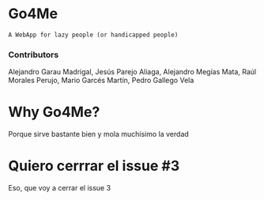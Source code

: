 # Go4Me

```A WebApp for lazy people (or handicapped people)```



### Contributors

Alejandro Garau Madrigal, Jesús Parejo Aliaga, Alejandro Megías Mata, Raúl Morales Perujo,
Mario Garcés Martín, Pedro Gallego Vela

# Why Go4Me?
Porque sirve bastante bien y mola muchísimo la verdad

# Quiero cerrrar el issue #3
Eso, que voy a cerrar el issue 3
